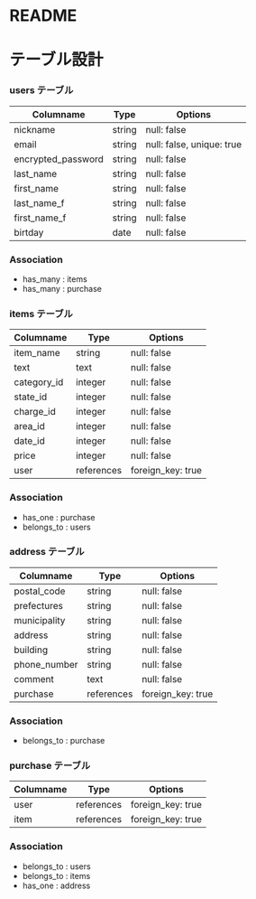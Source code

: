 # README

# テーブル設計

### users テーブル

| Columname          | Type   | Options                   |
| ------------------ | ------ | ------------------------- |
| nickname           | string | null: false               |
| email              | string | null: false, unique: true |
| encrypted_password | string | null: false               |
| last_name          | string | null: false               |
| first_name         | string | null: false               |
| last_name_f        | string | null: false               |
| first_name_f       | string | null: false               |
| birtday            | date   | null: false               |

### Association

- has_many : items
- has_many : purchase


### items テーブル

| Columname   | Type          | Options           |
| ----------- | ------------- | ----------------- |
| item_name   | string        | null: false       |
| text        | text          | null: false       |
| category_id | integer       | null: false       |
| state_id    | integer       | null: false       |
| charge_id   | integer       | null: false       |
| area_id     | integer       | null: false       |
| date_id     | integer       | null: false       |
| price       | integer       | null: false       |
| user        | references    | foreign_key: true |

### Association

- has_one : purchase
- belongs_to : users


### address テーブル

| Columname     | Type         | Options           |
| ------------- | ------------ | ----------------- |
| postal_code   | string       | null: false       |
| prefectures   | string       | null: false       |
| municipality  | string       | null: false       |
| address       | string       | null: false       |
| building      | string       | null: false       |
| phone_number  | string       | null: false       |
| comment       | text         | null: false       |
| purchase      | references   | foreign_key: true |

### Association

- belongs_to : purchase


### purchase テーブル

| Columname     | Type         | Options           |
| ------------- | ------------ | ----------------- |
| user          | references   | foreign_key: true |
| item          | references   | foreign_key: true |

### Association

- belongs_to : users
- belongs_to : items
- has_one : address
